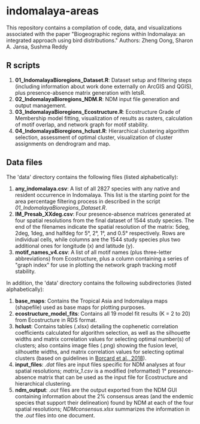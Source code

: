 # indomalaya-areas
This repository contains a compilation of code, data, and visualizations associated with the paper "Biogeographic regions within Indomalaya: an integrated approach using bird distributions."
Authors: Zheng Oong, Sharon A. Jansa, Sushma Reddy

## R scripts ##
1. **01_IndomalayaBioregions_Dataset.R**: Dataset setup and filtering steps (including information about work done externally on ArcGIS and QGIS), plus presence-absence matrix generation with letsR.
2. **02_IndomalayaBioregions_NDM.R**: NDM input file generation and output management.
3. **03_IndomalayaBioregions_Ecostructure.R**: Ecostructure Grade of Membership model fitting, visualization of results as rasters, calculation of motif overlap, and network graph for motif stability.
4. **04_IndomalayaBioregions_hclust.R**: Hierarchical clustering algorithm selection, assessment of optimal cluster, visualization of cluster assignments on dendrogram and map.

## Data files ##
The 'data' directory contains the following files (listed alphabetically):
1. **any_indomalaya.csv**: A list of all 2827 species with any native and resident occurrence in Indomalaya. This list is the starting point for the area percentage filtering process in described in the script _01_IndomalayaBioregions_Dataset.R_.
2. **IM_Presab_XXdeg.csv**: Four presence-absence matrices generated at four spatial resolutions from the final dataset of 1544 study species. The end of the filenames indicate the spatial resolution of the matrix: 5deg, 2deg, 1deg, and halfdeg for 5°, 2°, 1°, and 0.5° respectively. Rows are individual cells, while columns are the 1544 study species plus two additional ones for longitude (x) and latitude (y).
3. **motif_names_v4.csv**: A list of all motif names (plus three-letter abbreviations) from Ecostructure, plus a column containing a series of "graph index" for use in plotting the network graph tracking motif stability.

In addition, the 'data' directory contains the following subdirectories (listed alphabetically):
1. **base_maps**: Contains the Tropical Asia and Indomalaya maps (shapefile) used as base maps for plotting purposes.
2. **ecostructure_model_fits**: Contains all 19 model fit results (K = 2 to 20) from Ecostructure in RDS format.
3. **hclust**: Contains tables (.xlsx) detailing the cophenetic correlation coefficients calculated for algorithm selection, as well as the silhouette widths and matrix correlation values for selecting optimal number(s) of clusters; also contains image files (.png) showing the fusion level, silhouette widths, and matrix correlation values for selecting optimal clusters (based on guidelines in [Borcard et al., 2018](https://doi.org/10.1007/978-3-319-71404-2_4)).
4. **input_files**: _.dat_ files are input files specific for NDM analyses at four spatial resolutions; _matrix_1.csv_ is a modified (reformatted) 1° presence-absence matrix that can be used as the input file for Ecostructure and hierarchical clustering.
5. **ndm_output**: _.out_ files are the output exported from the NDM GUI containing information about the 2% consensus areas (and the endemic species that support their delineation) found by NDM at each of the four spatial resolutions; _NDMconsensus.xlsx_ summarizes the information in the _.out_ files into one document. 

